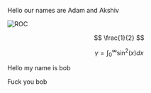 Hello our names are Adam and Akshiv

![ROC](https://raw.githubusercontent.com/akshivbansal/phys408OpticalCavity/master/ROC.jpg) 


$$ \frac{1}{2} $$

$$\gamma = \int_0^{\infty} \sin^2(x) dx$$

Hello my name is bob

Fuck you bob



<!--stackedit_data:
eyJoaXN0b3J5IjpbNzA3Mzg3MzM1LDY5NTc2NTc1LC02MzI3Nj
A2NzgsLTEyOTM1MjI2NDRdfQ==
-->